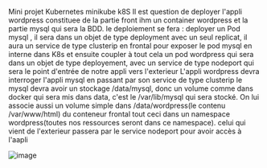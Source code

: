 Mini projet Kubernetes minikube k8S
Il est question de deployer l'appli wordpress constituee de la partie front ihm un container wordpress et la partie mysql qui sera la BDD.
le deploiement se fera : 
deployer un Pod mysql , il sera dans un objet de type deployment avec un seul replicat, il aura un service de type clusterip en frontal pour exposer le pod mysql en interne dans K8s et ensuite coupler à tout cela un pod wordpress qui sera dans un objet de type deployement, avec un service de type nodeport qui sera le point d'entrée de notre appli vers l'exterieur
L'appli wordpress devra interroger l'appli mysql en passant par son service de type clusterip
le mysql devra avoir un stockage /data/mysql, donc un volume comme dans docker  qui sera mis dans data, c'est le /var/lib/mysql qui sera stocké.
On lui associe aussi un volume simple dans /data/wordpress(le contenu /var/www/html) du conteneur frontal
tout ceci dans un namespace wordpress(toutes nos ressources seront dans ce namespace). celui qui vient de l'exterieur passera par le service nodeport pour avoir accès à l'aapli

![image](https://github.com/ehueni1982/mini-projet-k8s/assets/157939806/32803b96-01a4-4bec-a46c-b552fd13de90)
